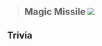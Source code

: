 > ## Magic Missile ![](https://github.com/Electroblob77/Wizardry/blob/master/src/main/resources/assets/wizardry/textures/spells/magic_missile.png)
>
> 

## Trivia